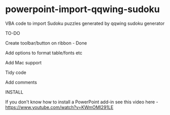 # powerpoint-import-qqwing-sudoku
VBA code to import Sudoku puzzles generated by qqwing sudoku generator

TO-DO

Create toolbar/button on ribbon - Done

Add options to format table/fonts etc

Add Mac support

Tidy code

Add comments

INSTALL

If you don't know how to install a PowerPoint add-in see this video here - https://www.youtube.com/watch?v=KWmOMI291LE

